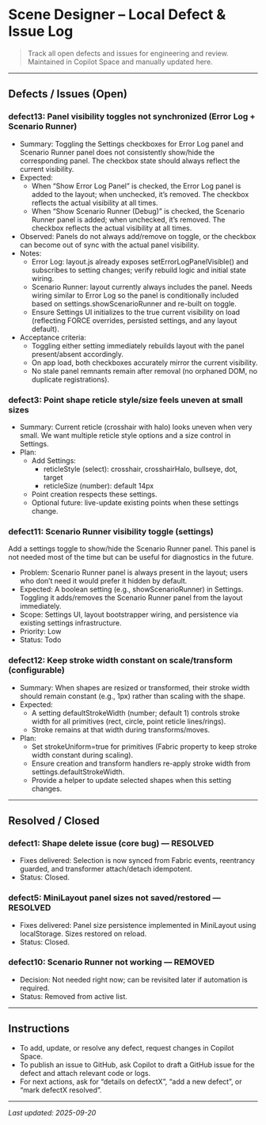# Scene Designer – Local Defect & Issue Log

> Track all open defects and issues for engineering and review.  
> Maintained in Copilot Space and manually updated here.

---

## Defects / Issues (Open)

### defect13: Panel visibility toggles not synchronized (Error Log + Scenario Runner)
- Summary: Toggling the Settings checkboxes for Error Log panel and Scenario Runner panel does not consistently show/hide the corresponding panel. The checkbox state should always reflect the current visibility.
- Expected:
  - When “Show Error Log Panel” is checked, the Error Log panel is added to the layout; when unchecked, it’s removed. The checkbox reflects the actual visibility at all times.
  - When “Show Scenario Runner (Debug)” is checked, the Scenario Runner panel is added; when unchecked, it’s removed. The checkbox reflects the actual visibility at all times.
- Observed: Panels do not always add/remove on toggle, or the checkbox can become out of sync with the actual panel visibility.
- Notes:
  - Error Log: layout.js already exposes setErrorLogPanelVisible() and subscribes to setting changes; verify rebuild logic and initial state wiring.
  - Scenario Runner: layout currently always includes the panel. Needs wiring similar to Error Log so the panel is conditionally included based on settings.showScenarioRunner and re-built on toggle.
  - Ensure Settings UI initializes to the true current visibility on load (reflecting FORCE overrides, persisted settings, and any layout default).
- Acceptance criteria:
  - Toggling either setting immediately rebuilds layout with the panel present/absent accordingly.
  - On app load, both checkboxes accurately mirror the current visibility.
  - No stale panel remnants remain after removal (no orphaned DOM, no duplicate registrations).

### defect3: Point shape reticle style/size feels uneven at small sizes
- Summary: Current reticle (crosshair with halo) looks uneven when very small. We want multiple reticle style options and a size control in Settings.
- Plan:
  - Add Settings:
    - reticleStyle (select): crosshair, crosshairHalo, bullseye, dot, target
    - reticleSize (number): default 14px
  - Point creation respects these settings.
  - Optional future: live-update existing points when these settings change.

### defect11: Scenario Runner visibility toggle (settings)
Add a settings toggle to show/hide the Scenario Runner panel. This panel is not needed most of the time but can be useful for diagnostics in the future.

- Problem: Scenario Runner panel is always present in the layout; users who don’t need it would prefer it hidden by default.
- Expected: A boolean setting (e.g., showScenarioRunner) in Settings. Toggling it adds/removes the Scenario Runner panel from the layout immediately.
- Scope: Settings UI, layout bootstrapper wiring, and persistence via existing settings infrastructure.
- Priority: Low
- Status: Todo

### defect12: Keep stroke width constant on scale/transform (configurable)
- Summary: When shapes are resized or transformed, their stroke width should remain constant (e.g., 1px) rather than scaling with the shape.
- Expected:
  - A setting defaultStrokeWidth (number; default 1) controls stroke width for all primitives (rect, circle, point reticle lines/rings).
  - Stroke remains at that width during transforms/moves.
- Plan:
  - Set strokeUniform=true for primitives (Fabric property to keep stroke width constant during scaling).
  - Ensure creation and transform handlers re-apply stroke width from settings.defaultStrokeWidth.
  - Provide a helper to update selected shapes when this setting changes.

---

## Resolved / Closed

### defect1: Shape delete issue (core bug) — RESOLVED
- Fixes delivered: Selection is now synced from Fabric events, reentrancy guarded, and transformer attach/detach idempotent.
- Status: Closed.

### defect5: MiniLayout panel sizes not saved/restored — RESOLVED
- Fixes delivered: Panel size persistence implemented in MiniLayout using localStorage. Sizes restored on reload.
- Status: Closed.

### defect10: Scenario Runner not working — REMOVED
- Decision: Not needed right now; can be revisited later if automation is required.
- Status: Removed from active list.

---

## Instructions

- To add, update, or resolve any defect, request changes in Copilot Space.
- To publish an issue to GitHub, ask Copilot to draft a GitHub issue for the defect and attach relevant code or logs.
- For next actions, ask for “details on defectX”, “add a new defect”, or “mark defectX resolved”.

---

*Last updated: 2025-09-20*

